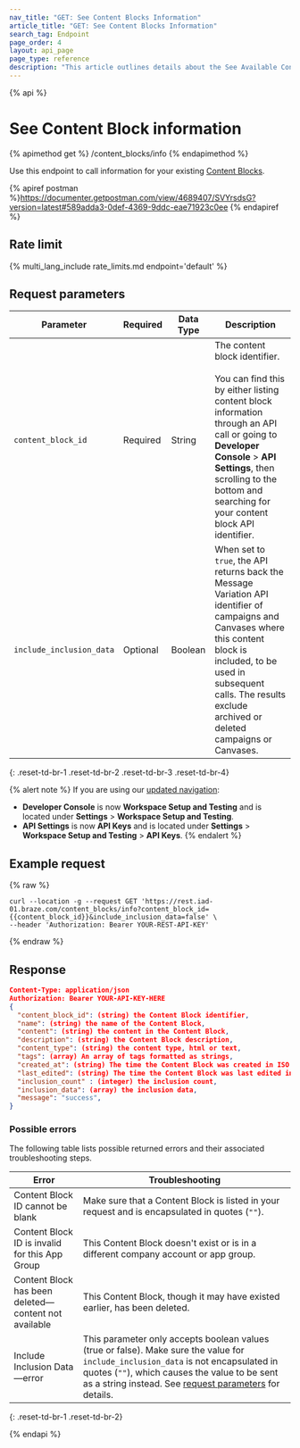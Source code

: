 ```yaml
---
nav_title: "GET: See Content Blocks Information"
article_title: "GET: See Content Blocks Information"
search_tag: Endpoint
page_order: 4
layout: api_page
page_type: reference
description: "This article outlines details about the See Available Content Blocks Information Braze endpoint."
---
```


{% api %}
# See Content Block information
{% apimethod get %}
/content_blocks/info
{% endapimethod %}

Use this endpoint to call information for your existing [Content Blocks]({{site.baseurl}}/user_guide/engagement_tools/templates_and_media/content_blocks/).

{% apiref postman %}https://documenter.getpostman.com/view/4689407/SVYrsdsG?version=latest#589adda3-0def-4369-9ddc-eae71923c0ee {% endapiref %}

## Rate limit

{% multi_lang_include rate_limits.md endpoint='default' %}

## Request parameters

| Parameter | Required | Data Type | Description |
|---|---|---|---|
| `content_block_id`  | Required | String | The content block identifier. <br><br>You can find this by either listing content block information through an API call or going to **Developer Console** > **API Settings**, then scrolling to the bottom and searching for your content block API identifier.|
| `include_inclusion_data`  | Optional | Boolean | When set to `true`, the API returns back the Message Variation API identifier of campaigns and Canvases where this content block is included, to be used in subsequent calls.  The results exclude archived or deleted campaigns or Canvases. |
{: .reset-td-br-1 .reset-td-br-2 .reset-td-br-3  .reset-td-br-4}

{% alert note %}
If you are using our [updated navigation]({{site.baseurl}}/navigation/):
- **Developer Console** is now **Workspace Setup and Testing** and is located under **Settings** > **Workspace Setup and Testing**.
- **API Settings** is now **API Keys** and is located under **Settings** > **Workspace Setup and Testing** > **API Keys**.
{% endalert %}

## Example request
{% raw %}
```
curl --location -g --request GET 'https://rest.iad-01.braze.com/content_blocks/info?content_block_id={{content_block_id}}&include_inclusion_data=false' \
--header 'Authorization: Bearer YOUR-REST-API-KEY'
```
{% endraw %}

## Response

```json
Content-Type: application/json
Authorization: Bearer YOUR-API-KEY-HERE
{
  "content_block_id": (string) the Content Block identifier,
  "name": (string) the name of the Content Block,
  "content": (string) the content in the Content Block,
  "description": (string) the Content Block description,
  "content_type": (string) the content type, html or text,
  "tags": (array) An array of tags formatted as strings,
  "created_at": (string) The time the Content Block was created in ISO 8601,
  "last_edited": (string) The time the Content Block was last edited in ISO 8601,
  "inclusion_count" : (integer) the inclusion count,
  "inclusion_data": (array) the inclusion data,
  "message": "success",
}
```

### Possible errors

The following table lists possible returned errors and their associated troubleshooting steps.

| Error | Troubleshooting |
| --- | --- |
| Content Block ID cannot be blank | Make sure that a Content Block is listed in your request and is encapsulated in quotes (`""`). |
| Content Block ID is invalid for this App Group | This Content Block doesn't exist or is in a different company account or app group. |
| Content Block has been deleted—content not available | This Content Block, though it may have existed earlier, has been deleted. |
| Include Inclusion Data—error | This parameter only accepts boolean values (true or false). Make sure the value for `include_inclusion_data` is not encapsulated in quotes (`""`), which causes the value to be sent as a string instead. See [request parameters](#request-parameters) for details. |
{: .reset-td-br-1 .reset-td-br-2}


{% endapi %}
